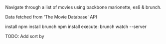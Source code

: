 Navigate through a list of movies using backbone marionette, es6 &amp; brunch. 

Data fetched from 'The Movie Database' API

install
    npm install brunch
    npm install
execute:
    brunch watch --server


TODO:
    Add sort by

